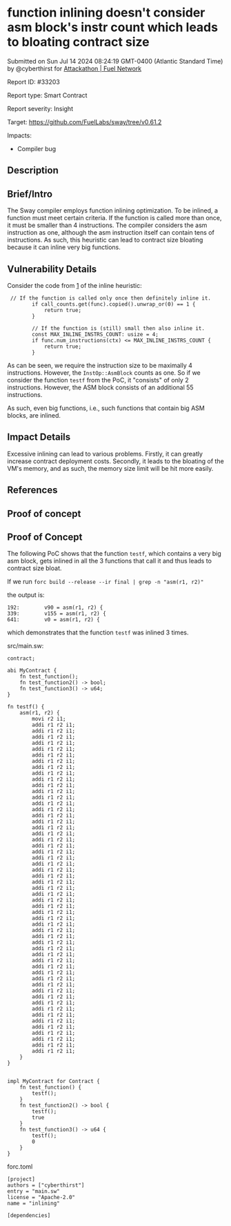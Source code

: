 
# function inlining doesn't consider asm block's instr count which leads to bloating contract size

Submitted on Sun Jul 14 2024 08:24:19 GMT-0400 (Atlantic Standard Time) by @cyberthirst for [Attackathon | Fuel Network](https://immunefi.com/bounty/fuel-network-attackathon/)

Report ID: #33203

Report type: Smart Contract

Report severity: Insight

Target: https://github.com/FuelLabs/sway/tree/v0.61.2

Impacts:
- Compiler bug

## Description
## Brief/Intro
The Sway compiler employs function inlining optimization. To be inlined, a function must meet certain criteria. If the function is called more than once, it must be smaller than 4 instructions. The compiler considers the asm instruction as one, although the asm instruction itself can contain tens of instructions. As such, this heuristic can lead to contract size bloating because it can inline very big functions.

## Vulnerability Details
Consider the code from [1] of the inline heuristic:
```
 // If the function is called only once then definitely inline it.
        if call_counts.get(func).copied().unwrap_or(0) == 1 {
            return true;
        }

        // If the function is (still) small then also inline it.
        const MAX_INLINE_INSTRS_COUNT: usize = 4;
        if func.num_instructions(ctx) <= MAX_INLINE_INSTRS_COUNT {
            return true;
        }
```
As can be seen, we require the instruction size to be maximally 4 instructions. However, the `InstOp::AsmBlock` counts as one. So if we consider the function `testf` from the PoC, it "consists" of only 2 instructions. However, the ASM block consists of an additional 55 instructions.

As such, even big functions, i.e., such functions that contain big ASM blocks, are inlined.

## Impact Details
Excessive inlining can lead to various problems. Firstly, it can greatly increase contract deployment costs. Secondly, it leads to the bloating of the VM's memory, and as such, the memory size limit will be hit more easily.

## References
[1]: https://github.com/FuelLabs/sway/blob/acded67b3ec77ce1753356ad46f7ae17290f2ee0/sway-ir/src/optimize/inline.rs#L128

        
## Proof of concept
## Proof of Concept
The following PoC shows that the function `testf`, which contains a very big asm block, gets inlined in all the 3 functions that call it and thus leads to contract size bloat.

If we run `forc build --release --ir final | grep -n "asm(r1, r2)" `

the output is:
```
192:        v90 = asm(r1, r2) {
339:        v155 = asm(r1, r2) {
641:        v0 = asm(r1, r2) {
```
which demonstrates that the function `testf` was inlined 3 times.

src/main.sw:
```
contract;

abi MyContract {
    fn test_function();
    fn test_function2() -> bool;
    fn test_function3() -> u64;
}

fn testf() {
    asm(r1, r2) {
        movi r2 i1;
        addi r1 r2 i1;
        addi r1 r2 i1;
        addi r1 r2 i1;
        addi r1 r2 i1;
        addi r1 r2 i1;
        addi r1 r2 i1;
        addi r1 r2 i1;
        addi r1 r2 i1;
        addi r1 r2 i1;
        addi r1 r2 i1;
        addi r1 r2 i1;
        addi r1 r2 i1;
        addi r1 r2 i1;
        addi r1 r2 i1;
        addi r1 r2 i1;
        addi r1 r2 i1;
        addi r1 r2 i1;
        addi r1 r2 i1;
        addi r1 r2 i1;
        addi r1 r2 i1;
        addi r1 r2 i1;
        addi r1 r2 i1;
        addi r1 r2 i1;
        addi r1 r2 i1;
        addi r1 r2 i1;
        addi r1 r2 i1;
        addi r1 r2 i1;
        addi r1 r2 i1;
        addi r1 r2 i1;
        addi r1 r2 i1;
        addi r1 r2 i1;
        addi r1 r2 i1;
        addi r1 r2 i1;
        addi r1 r2 i1;
        addi r1 r2 i1;
        addi r1 r2 i1;
        addi r1 r2 i1;
        addi r1 r2 i1;
        addi r1 r2 i1;
        addi r1 r2 i1;
        addi r1 r2 i1;
        addi r1 r2 i1;
        addi r1 r2 i1;
        addi r1 r2 i1;
        addi r1 r2 i1;
        addi r1 r2 i1;
        addi r1 r2 i1;
        addi r1 r2 i1;
        addi r1 r2 i1;
        addi r1 r2 i1;
        addi r1 r2 i1;
        addi r1 r2 i1;
        addi r1 r2 i1;
        addi r1 r2 i1;
        addi r1 r2 i1;
    }
}


impl MyContract for Contract {
    fn test_function() {
        testf();
    }
    fn test_function2() -> bool {
        testf();
        true
    }
    fn test_function3() -> u64 {
        testf();
        0
    }
}
```
forc.toml
```
[project]
authors = ["cyberthirst"]
entry = "main.sw"
license = "Apache-2.0"
name = "inlining"

[dependencies]
```

